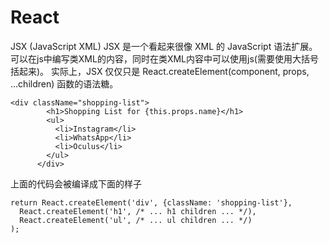 # React

JSX (JavaScript XML)
JSX 是一个看起来很像 XML 的 JavaScript 语法扩展。
可以在js中编写类XML的内容，同时在类XML内容中可以使用js(需要使用大括号括起来)。
实际上，JSX 仅仅只是 React.createElement(component, props, ...children) 函数的语法糖。

```
<div className="shopping-list">
        <h1>Shopping List for {this.props.name}</h1>
        <ul>
          <li>Instagram</li>
          <li>WhatsApp</li>
          <li>Oculus</li>
        </ul>
      </div>
```
上面的代码会被编译成下面的样子
```
return React.createElement('div', {className: 'shopping-list'},
  React.createElement('h1', /* ... h1 children ... */),
  React.createElement('ul', /* ... ul children ... */)
);
```
